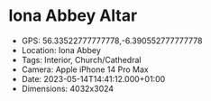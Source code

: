 # Iona Abbey Altar

- GPS: 56.33522777777778,-6.390552777777778
- Location: Iona Abbey
- Tags: Interior, Church/Cathedral
- Camera: Apple iPhone 14 Pro Max
- Date: 2023-05-14T14:41:12.000+01:00
- Dimensions: 4032x3024
